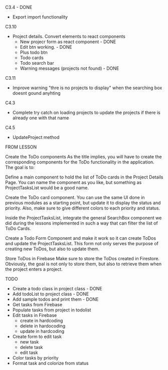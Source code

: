 C3.4 - DONE
- Export import functionality

C3.10
- Project details. Convert elements to react components
    - New projecr form as react component - DONE
    - Edit btn working. - DONE
    - Plus todo btn
    - Todo cards
    - Todo search bar
    - Warning messages (projects not found) - DONE

C3.11
- Improve warning "thre is no projects to display" when the searching box doesnt gound anyhting

C4.3
- Complete try catch on loading projects to update the projects if there is already one with that name

C4.5
- UpdateProject method


FROM LESSON

Create the ToDo components
As the title implies, you will have to create the corresponding components for the ToDo functionality in the application. The goal is to:



Define a main component to hold the list of ToDo cards in the Project Details Page. You can name the component as you like, but something as ProjectTasksList would be a good name.

Create the ToDo card component. You can use the same UI done in previous modules as a starting point, but update it to display the status and priority. Also, make sure to give different colors to each priority and status.

Inside the ProjectTasksList, integrate the general SearchBox component we did during the lessons implemented in such a way that can filter the list of ToDo Cards.

Create a Todo Form Component and make it work so it can create ToDos and update the ProjectTasksList. This form not only serves the purpose of creating new ToDos, but also to update them.



Store ToDos in Firebase
Make sure to store the ToDos created in Firestore. Obviously, the goal is not only to store them, but also to retrieve them when the project enters a project.


TODO

- Create a todo class in project class - DONE
- Add todoList to project class - DONE
- Add sample todos and print them - DONE
- Get tasks from Firebase
- Populate tasks from project in todolist
- Edit tasks in Firebase
    - create in hardcoding
    - delete in hardocoding
    - update in hardcoding
- Create form to edit task
    - new task
    - delete task
    - edit task
- Color tasks by priority
- Format task and colorize from status
